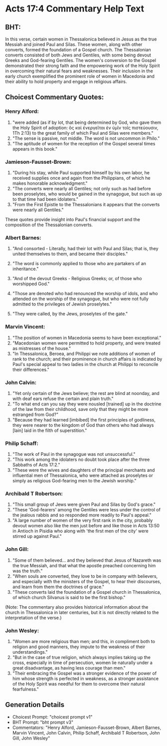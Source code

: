 # Acts 17:4 Commentary Help Text

## BHT:
In this verse, certain women in Thessalonica believed in Jesus as the true Messiah and joined Paul and Silas. These women, along with other converts, formed the foundation of a Gospel church. The Thessalonian converts consisted of both Jews and Gentiles, with some being devout Greeks and God-fearing Gentiles. The women's conversion to the Gospel demonstrated their strong faith and the empowering work of the Holy Spirit in overcoming their natural fears and weaknesses. Their inclusion in the early church exemplified the prominent role of women in Macedonia and their ability to hold property and engage in religious affairs.

## Choicest Commentary Quotes:
### Henry Alford:
1. "were added (as if by lot, that being determined by God, who gave them the Holy Spirit of adoption: ὃς καὶ ἐνεργεῖται ἐν ὑμῖν τοῖς πιστεύουσιν, 1Th 2:13) to the great family of which Paul and Silas were members."
2. "The sense is passive, not middle. The word is not uncommon in Philo."
3. "The aptitude of women for the reception of the Gospel several times appears in this book."

### Jamieson-Fausset-Brown:
1. "During his stay, while Paul supported himself by his own labor, he received supplies once and again from the Philippians, of which he makes honorable acknowledgment." 
2. "The converts were nearly all Gentiles; not only such as had before been proselytes, who would be gained in the synagogue, but such as up to that time had been idolaters."
3. "From the First Epistle to the Thessalonians it appears that the converts were nearly all Gentiles."

These quotes provide insight into Paul's financial support and the composition of the Thessalonian converts.

### Albert Barnes:
1. "And consorted - Literally, had their lot with Paul and Silas; that is, they united themselves to them, and became their disciples." 

2. "The word is commonly applied to those who are partakers of an inheritance."

3. "And of the devout Greeks - Religious Greeks; or, of those who worshipped God."

4. "Those are denoted who had renounced the worship of idols, and who attended on the worship of the synagogue, but who were not fully admitted to the privileges of Jewish proselytes."

5. "They were called, by the Jews, proselytes of the gate."

### Marvin Vincent:
1. "The position of women in Macedonia seems to have been exceptional."
2. "Macedonian women were permitted to hold property, and were treated as mistresses of the house."
3. "In Thessalonica, Beroea, and Philippi we note additions of women of rank to the church; and their prominence in church affairs is indicated by Paul's special appeal to two ladies in the church at Philippi to reconcile their differences."

### John Calvin:
1. "Yet only certain of the Jews believe; the rest are blind at noonday, and with deaf ears refuse the certain and plain truth."
2. "To what end can you say they were nousled [trained] up in the doctrine of the law from their childhood, save only that they might be more estranged from God?"
3. "Because they had learned [imbibed] the first principles of godliness, they were nearer to the kingdom of God than others who had always [lain] laid in the filth of superstition."

### Philip Schaff:
1. "The work of Paul in the synagogue was not unsuccessful."
2. "This work among the idolaters no doubt took place after the three Sabbaths of Acts 17:2."
3. "These were the wives and daughters of the principal merchants and influential men of Thessalonica, who were attached as proselytes or simply as religious God-fearing men to the Jewish worship."

### Archibald T Robertson:
1. "This small group of Jews were given Paul and Silas by God's grace." 
2. "These 'God-fearers' among the Gentiles were less under the control of the jealous rabbis and so responded more readily to Paul's appeal." 
3. "A large number of women of the very first rank in the city, probably devout women also like the men just before and like those in Acts 13:50 in Antioch in Pisidia who along with 'the first men of the city' were stirred up against Paul."

### John Gill:
1. "Some of them believed... and they believed that Jesus of Nazareth was the true Messiah, and that what the apostle preached concerning him was the truth."
2. "When souls are converted, they love to be in company with believers, and especially with the ministers of the Gospel, to hear their discourses, and learn from them the doctrines of grace."
3. "These converts laid the foundation of a Gospel church in Thessalonica, of which church Silvanus is said to be the first bishop."

(Note: The commentary also provides historical information about the church in Thessalonica in later centuries, but it is not directly related to the interpretation of the verse.)

### John Wesley:
1. "Women are more religious than men; and this, in compliment both to religion and good manners, they impute to the weakness of their understandings."
2. "But in the case of true religion, which always implies taking up the cross, especially in time of persecution, women lie naturally under a great disadvantage, as having less courage than men."
3. "Their embracing the Gospel was a stronger evidence of the power of him whose strength is perfected in weakness, as a stronger assistance of the Holy Spirit was needful for them to overcome their natural fearfulness."


## Generation Details
- Choicest Prompt: "choicest prompt v1"
- BHT Prompt: "bht prompt v3"
- Commentators: "Henry Alford, Jamieson-Fausset-Brown, Albert Barnes, Marvin Vincent, John Calvin, Philip Schaff, Archibald T Robertson, John Gill, John Wesley"
